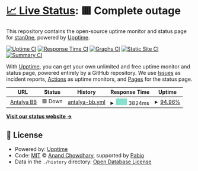 # [📈 Live Status](https://stan0ne.github.io/abb-upptime): <!--live status--> **🟥 Complete outage**

This repository contains the open-source uptime monitor and status page for [stan0ne](https://stan0ne.github.io/abb-upptime), powered by [Upptime](https://github.com/upptime/upptime).

[![Uptime CI](https://github.com/stan0ne/abb-upptime/workflows/Uptime%20CI/badge.svg)](https://github.com/stan0ne/abb-upptime/actions?query=workflow%3A%22Uptime+CI%22)
[![Response Time CI](https://github.com/stan0ne/abb-upptime/workflows/Response%20Time%20CI/badge.svg)](https://github.com/stan0ne/abb-upptime/actions?query=workflow%3A%22Response+Time+CI%22)
[![Graphs CI](https://github.com/stan0ne/abb-upptime/workflows/Graphs%20CI/badge.svg)](https://github.com/stan0ne/abb-upptime/actions?query=workflow%3A%22Graphs+CI%22)
[![Static Site CI](https://github.com/stan0ne/abb-upptime/workflows/Static%20Site%20CI/badge.svg)](https://github.com/stan0ne/abb-upptime/actions?query=workflow%3A%22Static+Site+CI%22)
[![Summary CI](https://github.com/stan0ne/abb-upptime/workflows/Summary%20CI/badge.svg)](https://github.com/stan0ne/abb-upptime/actions?query=workflow%3A%22Summary+CI%22)

With [Upptime](https://upptime.js.org), you can get your own unlimited and free uptime monitor and status page, powered entirely by a GitHub repository. We use [Issues](https://github.com/stan0ne/abb-upptime/issues) as incident reports, [Actions](https://github.com/stan0ne/abb-upptime/actions) as uptime monitors, and [Pages](https://stan0ne.github.io/abb-upptime) for the status page.

<!--start: status pages-->
<!-- This summary is generated by Upptime (https://github.com/upptime/upptime) -->
<!-- Do not edit this manually, your changes will be overwritten -->
<!-- prettier-ignore -->
| URL | Status | History | Response Time | Uptime |
| --- | ------ | ------- | ------------- | ------ |
| <img alt="" src="https://icons.duckduckgo.com/ip3/antalya.bel.tr.ico" height="13"> [Antalya BB](https://antalya.bel.tr) | 🟥 Down | [antalya-bb.yml](https://github.com/stan0ne/abb-upptime/commits/HEAD/history/antalya-bb.yml) | <details><summary><img alt="Response time graph" src="./graphs/antalya-bb/response-time-week.png" height="20"> 3824ms</summary><br><a href="https://stan0ne.github.io/abb-upptime/history/antalya-bb"><img alt="Response time 4200" src="https://img.shields.io/endpoint?url=https%3A%2F%2Fraw.githubusercontent.com%2Fstan0ne%2Fabb-upptime%2FHEAD%2Fapi%2Fantalya-bb%2Fresponse-time.json"></a><br><a href="https://stan0ne.github.io/abb-upptime/history/antalya-bb"><img alt="24-hour response time 3845" src="https://img.shields.io/endpoint?url=https%3A%2F%2Fraw.githubusercontent.com%2Fstan0ne%2Fabb-upptime%2FHEAD%2Fapi%2Fantalya-bb%2Fresponse-time-day.json"></a><br><a href="https://stan0ne.github.io/abb-upptime/history/antalya-bb"><img alt="7-day response time 3824" src="https://img.shields.io/endpoint?url=https%3A%2F%2Fraw.githubusercontent.com%2Fstan0ne%2Fabb-upptime%2FHEAD%2Fapi%2Fantalya-bb%2Fresponse-time-week.json"></a><br><a href="https://stan0ne.github.io/abb-upptime/history/antalya-bb"><img alt="30-day response time 4296" src="https://img.shields.io/endpoint?url=https%3A%2F%2Fraw.githubusercontent.com%2Fstan0ne%2Fabb-upptime%2FHEAD%2Fapi%2Fantalya-bb%2Fresponse-time-month.json"></a><br><a href="https://stan0ne.github.io/abb-upptime/history/antalya-bb"><img alt="1-year response time 4200" src="https://img.shields.io/endpoint?url=https%3A%2F%2Fraw.githubusercontent.com%2Fstan0ne%2Fabb-upptime%2FHEAD%2Fapi%2Fantalya-bb%2Fresponse-time-year.json"></a></details> | <details><summary><a href="https://stan0ne.github.io/abb-upptime/history/antalya-bb">94.96%</a></summary><a href="https://stan0ne.github.io/abb-upptime/history/antalya-bb"><img alt="All-time uptime 98.89%" src="https://img.shields.io/endpoint?url=https%3A%2F%2Fraw.githubusercontent.com%2Fstan0ne%2Fabb-upptime%2FHEAD%2Fapi%2Fantalya-bb%2Fuptime.json"></a><br><a href="https://stan0ne.github.io/abb-upptime/history/antalya-bb"><img alt="24-hour uptime 92.02%" src="https://img.shields.io/endpoint?url=https%3A%2F%2Fraw.githubusercontent.com%2Fstan0ne%2Fabb-upptime%2FHEAD%2Fapi%2Fantalya-bb%2Fuptime-day.json"></a><br><a href="https://stan0ne.github.io/abb-upptime/history/antalya-bb"><img alt="7-day uptime 94.96%" src="https://img.shields.io/endpoint?url=https%3A%2F%2Fraw.githubusercontent.com%2Fstan0ne%2Fabb-upptime%2FHEAD%2Fapi%2Fantalya-bb%2Fuptime-week.json"></a><br><a href="https://stan0ne.github.io/abb-upptime/history/antalya-bb"><img alt="30-day uptime 93.45%" src="https://img.shields.io/endpoint?url=https%3A%2F%2Fraw.githubusercontent.com%2Fstan0ne%2Fabb-upptime%2FHEAD%2Fapi%2Fantalya-bb%2Fuptime-month.json"></a><br><a href="https://stan0ne.github.io/abb-upptime/history/antalya-bb"><img alt="1-year uptime 98.89%" src="https://img.shields.io/endpoint?url=https%3A%2F%2Fraw.githubusercontent.com%2Fstan0ne%2Fabb-upptime%2FHEAD%2Fapi%2Fantalya-bb%2Fuptime-year.json"></a></details>

<!--end: status pages-->

[**Visit our status website →**](https://stan0ne.github.io/abb-upptime)

## 📄 License

- Powered by: [Upptime](https://github.com/upptime/upptime)
- Code: [MIT](./LICENSE) © [Anand Chowdhary](https://anandchowdhary.com), supported by [Pabio](https://pabio.com)
- Data in the `./history` directory: [Open Database License](https://opendatacommons.org/licenses/odbl/1-0/)

